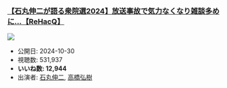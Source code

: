 ### [【石丸伸二が語る衆院選2024】放送事故で気力なくなり雑談多めに…【ReHacQ】](https://www.youtube.com/watch?v=GA3lx8RcNBM)
[![](https://img.youtube.com/vi/GA3lx8RcNBM/sddefault.jpg)](https://www.youtube.com/watch?v=GA3lx8RcNBM)
-   公開日: 2024-10-30
-   視聴数: 531,937
-   **いいね数: 12,944**
-   出演者: [石丸伸二](/rehacq_fan/people/石丸伸二 "wikilink"), [高橋弘樹](/rehacq_fan/people/高橋弘樹 "wikilink")
